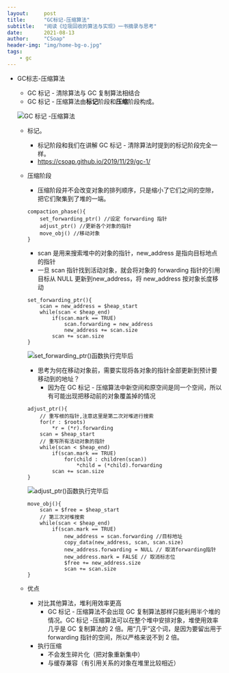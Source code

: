 ```yaml
---
layout:     post
title:      "GC标记-压缩算法"
subtitle:   "阅读《垃圾回收的算法与实现》一书摘录与思考"
date:       2021-08-13
author:     "CSoap"
header-img: "img/home-bg-o.jpg"
tags:
    - gc
---
```

- GC标志-压缩算法
    -  GC 标记 - 清除算法与 GC 复制算法相结合
    - GC 标记 - 压缩算法由**标记**阶段和**压缩**阶段构成。

    ![GC 标记 -压缩算法](http://csoap.github.io/img/in-post/post-js-version/gc_17.png "GC 标记 -压缩算法")

    - 标记。
        - 标记阶段和我们在讲解 GC 标记 - 清除算法时提到的标记阶段完全一样。
        - https://csoap.github.io/2019/11/29/gc-1/
    - 压缩阶段
        - 压缩阶段并不会改变对象的排列顺序，只是缩小了它们之间的空隙，把它们聚集到了堆的一端。

        ```
        compaction_phase(){
            set_forwarding_ptr() //设定 forwarding 指针
            adjust_ptr() //更新各个对象的指针
            move_obj() //移动对象
        }
        ```
        - scan 是用来搜索堆中的对象的指针，new_address 是指向目标地点的指针
        - 一旦 scan 指针找到活动对象，就会将对象的 forwarding 指针的引用目标从 NULL 更新到new_address，将 new_address 按对象长度移动

        ```
        set_forwarding_ptr(){
            scan = new_address = $heap_start
            while(scan < $heap_end)
                if(scan.mark == TRUE)
                    scan.forwarding = new_address
                    new_address += scan.size
                scan += scan.size
        }
        ```

        ![set_forwarding_ptr()函数执行完毕后](http://csoap.github.io/img/in-post/post-js-version/gc_18.png "set_forwarding_ptr()函数执行完毕后")

        - 思考为何在移动对象前，需要实现将各对象的指针全部更新到预计要移动到的地址？
            - 因为在 GC 标记 - 压缩算法中新空间和原空间是同一个空间，所以有可能出现把移动前的对象覆盖掉的情况
        
        ```
        adjust_ptr(){
            // 重写根的指针,注意这里是第二次对堆进行搜索
            for(r : $roots)
                *r = (*r).forwarding
            scan = $heap_start
            // 重写所有活动对象的指针
            while(scan < $heap_end)
                if(scan.mark == TRUE)
                    for(child : children(scan))
                        *child = (*child).forwarding
                scan += scan.size
        }
        ```

        ![adjust_ptr()函数执行完毕后](http://csoap.github.io/img/in-post/post-js-version/gc_19.png "adjust_ptr()函数执行完毕后")

        ```
        move_obj(){
            scan = $free = $heap_start
            // 第三次对堆搜索
            while(scan < $heap_end)
                if(scan.mark == TRUE)
                    new_address = scan.forwarding //目标地址
                    copy_data(new_address, scan, scan.size)
                    new_address.forwarding = NULL // 取消forwarding指针
                    new_address.mark = FALSE // 取消标志位
                    $free += new_address.size
                    scan += scan.size
        }
        ```

    - 优点
        - 对比其他算法，堆利用效率更高
            -  GC 标记 - 压缩算法不会出现 GC 复制算法那样只能利用半个堆的情况。GC 标记 -压缩算法可以在整个堆中安排对象，堆使用效率几乎是 GC 复制算法的 2 倍。用“几乎”这个词，是因为要留出用于 forwarding 指针的空间，所以严格来说不到 2 倍。
        - 执行压缩
            - 不会发生碎片化（把对象重新集中）
            - 与缓存兼容（有引用关系的对象在堆里比较相近）
